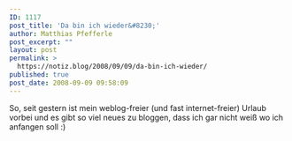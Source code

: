 ```yaml
---
ID: 1117
post_title: 'Da bin ich wieder&#8230;'
author: Matthias Pfefferle
post_excerpt: ""
layout: post
permalink: >
  https://notiz.blog/2008/09/09/da-bin-ich-wieder/
published: true
post_date: 2008-09-09 09:58:09
---
```

<!-- wp:paragraph -->
<p>So, seit gestern ist mein weblog-freier (und fast internet-freier) Urlaub vorbei und es gibt so viel neues zu bloggen, dass ich gar nicht weiß wo ich anfangen soll :)</p>
<!-- /wp:paragraph -->